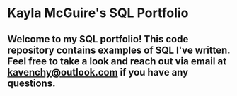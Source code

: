 # Kayla McGuire's SQL Portfolio

## Welcome to my SQL portfolio! This code repository contains examples of SQL I've written. Feel free to take a look and reach out via email at kavenchy@outlook.com if you have any questions.
